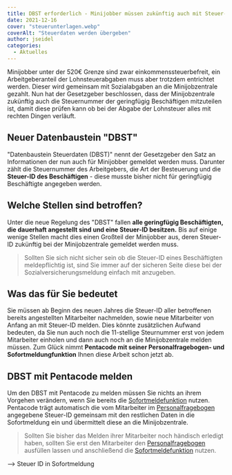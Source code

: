 ```yaml
---
title: DBST erforderlich - Minijobber müssen zukünftig auch mit Steuer-ID gemeldet werden
date: 2021-12-16
cover: "steuerunterlagen.webp"
coverAlt: "Steuerdaten werden übergeben"
author: jseidel
categories:
  - Aktuelles
---
```


Minijobber unter der 520€ Grenze sind zwar einkommenssteuerbefreit,
ein Arbeitgeberanteil der Lohnsteuerabgaben muss aber trotzdem entrichtet werden. Dieser wird gemeinsam mit
Sozialabgaben an die Minijobzentrale gezahlt. Nun hat der Gesetzgeber
beschlossen, dass der Minijobzentrale zukünftig auch die Steuernummer der
geringfügig Beschäftigen mitzuteilen ist, damit diese prüfen kann ob bei der
Abgabe der Lohnsteuer alles mit rechten Dingen verläuft.

## Neuer Datenbaustein "DBST"

"Datenbaustein Steuerdaten (DBST)" nennt der Gesetzgeber den Satz an Informationen
der nun auch für Minijobber gemeldet werden muss. Darunter zählt die
Steuernummer des Arbeitgebers, die Art der Besteuerung und die **Steuer-ID des
Beschäftigen** - diese musste bisher nicht für geringfügig Beschäftigte angegeben
werden.


## Welche Stellen sind betroffen?

Unter die neue Regelung des "DBST" fallen **alle geringfügig Beschäftigten, die
dauerhaft angestellt sind und eine Steuer-ID besitzen.** Bis auf einige wenige
Stellen macht dies einen Großteil der Minijobber aus, deren
Steuer-ID zukünftig bei der Minijobzentrale gemeldet werden muss.

>Sollten Sie sich nicht sicher sein ob die Steuer-ID eines Beschäftigten
>meldepflichtig ist, sind Sie immer auf der sicheren Seite diese bei der
>Sozialversicherungsmeldung einfach mit anzugeben. 

## Was das für Sie bedeutet

Sie müssen ab Beginn des neuen Jahres die Steuer-ID aller betroffenen
bereits angestellten Mitarbeiter nachmelden, sowie neue Mitarbeiter von Anfang an
mit Steuer-ID melden. Dies könnte zusätzlichen Aufwand bedeuten, da Sie nun auch
noch die 11-stellige Steurnummer erst von jedem Mitarbeiter einholen und dann
auch noch an die Minijobzentrale melden müssen.
Zum Glück nimmt **Pentacode mit seiner Personalfragebogen- und
Sofortmeldungfunktion** Ihnen diese Arbeit schon jetzt ab.

## DBST mit Pentacode melden 

Um den DBST mit Pentacode zu melden müssen Sie nichts an ihrem Vorgehen
verändern, wenn Sie bereits die
[Sofortmeldefunktion](/hilfe/handbuch/mitarbeiter/allgemein/#sofortmeldung)
nutzen. Pentacode trägt automatisch die vom Mitarbeiter im
[Personalfragebogen](/hilfe/handbuch/mitarbeiter/dokumente/#personalfragebogen)
angegebene Steuer-ID gemeinsam mit den restlichen Daten in die Sofortmeldung ein
und übermittelt diese an die Minijobzentrale.

>Sollten Sie bisher das Melden ihrer Mitarbeiter noch händisch erledigt haben,
>sollten Sie erst den Mitarbeiter den
>[Personalfragebogen](/hilfe/handbuch/mitarbeiter/dokumente/#personalfragebogen)
>ausfüllen lassen und anschließend die
>[Sofortmeldefunktion](/hilfe/handbuch/mitarbeiter/allgemein/#sofortmeldung) nutzen.

--> Steuer ID in Sofortmeldung